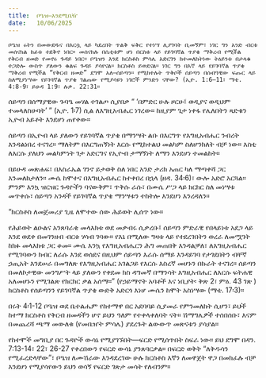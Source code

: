 ```yaml
---
title:  ቦዔዝ—እንደሚቤዥ
date:   10/06/2025
---
```


`ቦዔዝ ሩትን በመውደዱና በእርሷ ላይ ካደረበት ጥልቅ ፍቅር የተነሣ ሊያገባት ቢመኝም፣ ነገር ግን አንድ ብርቱ መሰናክል ከፊቱ ተደቅኖ ነበር። መሰናክሉ በሴቲቱም ሆነ በርስቱ ላይ የይገባኛል ጥያቄ ማቅረብ የሚችል የቅርብ ዘመድ የመኖሩ ጉዳይ ነበር። ቦዔዝን እንደ ክርስቶስ ምሳሌ አድርገን ከተመለከትነው ትዕይንቱ በታላቁ ተጋድሎ ውስጥ ያለውን ቁልፍ ጉዳይ ያሳየናል። ክርስቶስ ይወደናል። ነገር ግን በእኛ ላይ የይገባኛል ጥያቄ ማቅረብ የሚችል “የቅርብ ዘመድ” ደግሞ አለ—ሰይጣን። የሚከተሉት ጥቅሶች ሰይጣን በሰብዓዊው ፍጡር ላይ ስለሚያነሣው የይገባኛል ጥያቄ ገልጠው የሚያሳዩን ነገሮች ምንድን ናቸው? (ኢዮ. 1:6–11፣ ማቴ. 4:8-9፣ ይሁዳ 1:9፣ ሉቃ. 22:31።`

ሰይጣን በሰማያዊው ጉባዔ መሃል ተገልጦ ሲያበቃ “ ‘በምድር ሁሉ ዞርሁ፤ ወዲያና ወዲህም ተመላለስሁባት’ ” (ኢዮ. 1፡7) ሲል ለእግዚአብሔር ነገረው። ከዚያም ጌታ ነቀፋ የሌለበትን ጻድቁን ኢዮብ አይቶት እንደሆነ ጠየቀው።

ሰይጣን በኢዮብ ላይ ያለውን የይገባኛል ጥያቄ በማንሣት ልቡ በእርግጥ የእግዚአብሔር ንብረት እንዳልነበረ ተናገረ። ማለትም በእርግጠኝነት እርሱ የሚከተልህ መልካም ስለሆንክለት ብቻ ነው። እስቲ ለእርሱ ያለህን መልካምነት ገታ አድርግና የኢዮብ ታማኝነት ለማን እንደሆነ ተመልከት።

በይሁዳ መጽሐፍ፣ በእስራኤል ገንኖ ይታወቅ ስለ ነበር አንድ ታሪክ አጠር ካለ ማጣቀሻ ጋር እንመለከታለን። ሙሴ ከሞተና በእግዚአብሔር ከተቀበረ በኋላ (ዘዳ. 34፡6)፣ ውሎ አድሮ አርጓል። ምንም እንኳ ዝርዝር ጉዳዮችን ባናውቅም፣ ጥቅሱ ራሱ፣ በሙሴ ሥጋ ላይ ክርክር ስለ መነሣቱ መጥቀሱ፣ ሰይጣን አንዳች የይገባኛል ጥያቄ ማንሣቱን ተከትሎ እንደሆነ እንረዳለን።

“ክርስቶስ ለመጀመሪያ ጊዜ ለሞተው ሰው ሕይወት ሊሰጥ ነው።

የሕይወት ልዑልና አንጸባራቂ መላእክቱ ወደ መቃብሩ ሲቃረቡ፤ ሰይጣን ምድራዊ የበላይነቱ አደጋ ላይ እንደ ወደቀ በመገንዘብ ብርቱ ሃሳብ ገባው። የእኔ በሚለው ግዛቱ ላይ የተደረገበትን ወረራ ለመሟገት ከክፉ መላእክቱ ጋር ቆመ። ሙሴ እንኳ የእግዚአብሔርን ሕግ መጠበቅ እንዳልቻለ፣ ለእግዚአብሔር የሚገባውን ክብር ለራሱ እንደ ወሰደና በዚህም ሰይጣን እራሱ ሰማይ እንዳይገባ የታገደበትን ብቸኛ ኃጢአት እንደሠራ በመግለጽ የእግዚአብሔር አገልጋይ የእርሱ እስረኛ መሆኑን በኩራት ተናገረ። ሰይጣን በመለኮታዊው መንግሥት ላይ ያለውን የቀደመ ክስ ዳግመኛ በማንሳት እግዚአብሔር ለእርሱ ፍትሐዊ አለመሆኑን የሚገልጽ የክርክር ቃል አሰማ።” (የኃይማኖት አባቶች እና ነቢያት፡ ቅጽ 2፣ ምዕ. 43 ገጽ ) ክርስቶስ የሰይጣንን የይገባኛል ጥያቄ ውድቅ አድርጎ እነሆ ሙሴን ከሞት አስነሣው (ማቴ. 17፡3)።

በሩት 4፡1-12 ቦዔዝ ወደ ቤተልሔም የከተማዋ በር አደባባይ ሲያመራ የምንመለከት ሲሆን፣ ይህች ከተማ ክርስቶስ የቅርብ ዘመዳችን ሆኖ ይህን ዓለም የተቀላቀለባት ናት። ሽማግሌዎች ተሰበሰቡ፣ እናም በመጨረሻ ጫማ መውለቁ (የመቤዠት ምሳሌ) ያደረጉት ልውውጥ መጽናቱን ያሳያል።

የከተሞች መግቢያ በር ጉዳዮች ውሳኔ የሚያገኙበት—ፍርድ የሚሰጥበት ስፍራ ነው። ይህ ደግሞ በዳን. 7:13-14፣ 22፣ 26-27 የቀረበውን የፍርድ ውሳኔ ያንጸባርቃል። በፍርድ ወቅት “ለቅዱሳን የሚፈረድላቸው”፣ ቦዔዝ ለሙሽራው እንዳደረገው ሁሉ ክርስቶስ እኛን ለመዋጀት ዋጋ በመክፈሉ ብቻ እንደሆነ የሚያሳየውን ይህን ወሳኝ የፍርድ ገጽታ መሳት የለብንም።